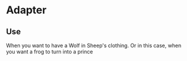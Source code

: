 # Adapter
## Use
When you want to have a Wolf in Sheep's clothing. Or in this case, when you want a frog to turn into a prince
